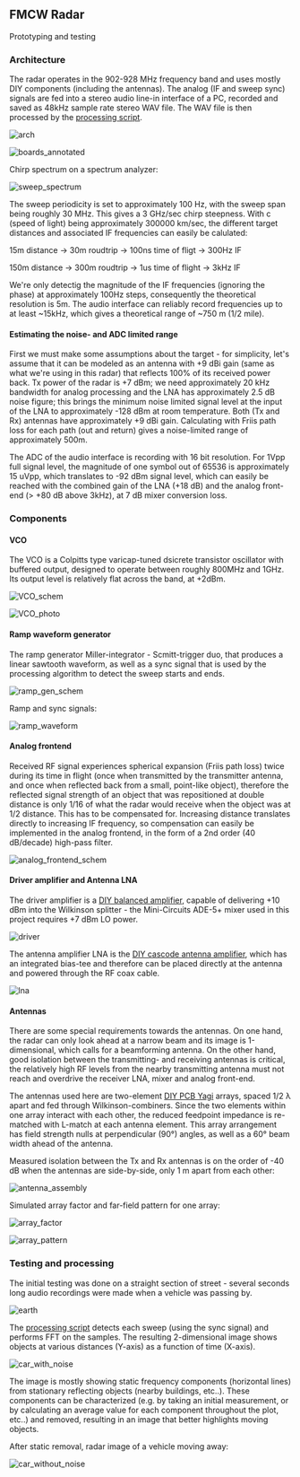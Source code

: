 ## FMCW Radar

Prototyping and testing

### Architecture

The radar operates in the 902-928 MHz frequency band and uses mostly DIY components (including the antennas). The analog (IF and sweep sync) signals are fed into a stereo audio line-in interface of a PC, recorded and saved as 48kHz sample rate stereo WAV file. The WAV file is then processed by the [processing script](https://github.com/szoftveres/RF_Microwave/tree/main/radar/fmcw_process.m).

![arch](arch.png)

![boards_annotated](boards_annotated.jpg)

Chirp spectrum on a spectrum analyzer:

![sweep_spectrum](sweep_spectrum.jpg)

The sweep periodicity is set to approximately 100 Hz, with the sweep span being roughly 30 MHz. This gives a 3 GHz/sec chirp steepness. With c (speed of light) being approximately 300000 km/sec, the different target distances and associated IF frequencies can easily be calulated:

15m distance -> 30m roudtrip -> 100ns time of fligt -> 300Hz IF

150m distance -> 300m roudtrip -> 1us time of flight -> 3kHz IF

We're only detectig the magnitude of the IF frequencies (ignoring the phase) at approximately 100Hz steps, consequently the theoretical resolution is 5m. 
The audio interface can reliably record frequencies up to at least ~15kHz, which gives a theoretical range of ~750 m (1/2 mile).

#### Estimating the noise- and ADC limited range

First we must make some assumptions about the target - for simplicity, let's assume that it can be modeled as an antenna with +9 dBi gain (same as what we're using in this radar) that reflects 100% of its received power back. Tx power of the radar is +7 dBm; we need approximately 20 kHz bandwidth for analog processing and the LNA has approximately 2.5 dB noise figure; this brings the minimum noise limited signal level at the input of the LNA to approximately -128 dBm at room temperature. Both (Tx and Rx) antennas have approximately +9 dBi gain. Calculating with Friis path loss for each path (out and return) gives a noise-limited range of approximately 500m.

The ADC of the audio interface is recording with 16 bit resolution. For 1Vpp full signal level, the magnitude of one symbol out of 65536 is approximately 15 uVpp, which translates to -92 dBm signal level, which can easily be reached with the combined gain of the LNA (+18 dB) and the analog front-end (> +80 dB above 3kHz), at 7 dB mixer conversion loss.

### Components

#### VCO

The VCO is a Colpitts type varicap-tuned dsicrete transistor oscillator with buffered output, designed to operate between roughly 800MHz and 1GHz. Its output level is relatively flat across the band, at +2dBm.

![VCO_schem](VCO_schem.png)

![VCO_photo](vco_photo.jpg)

#### Ramp waveform generator

The ramp generator Miller-integrator - Scmitt-trigger duo, that produces a linear sawtooth waveform, as well as a sync signal that is used by the processing algorithm to detect the sweep starts and ends.

![ramp_gen_schem](ramp_gen_schem.png)

Ramp and sync signals:

![ramp_waveform](ramp_waveform.jpg)

#### Analog frontend

Received RF signal experiences spherical expansion (Friis path loss) twice during its time in flight (once when transmitted by the transmitter antenna, and once when reflected back from a small, point-like object), therefore the reflected signal strength of an object that was repositioned at double distance is only 1/16 of what the radar would receive when the object was at 1/2 distance. This has to be compensated for.
Increasing distance translates directly to increasing IF frequency, so compensation can easily be implemented in the analog frontend, in the form of a 2nd order (40 dB/decade) high-pass filter.

![analog_frontend_schem](analog_frontend_schem.png)

#### Driver amplifier and Antenna LNA

The driver amplifier is a [DIY balanced amplifier](https://github.com/szoftveres/RF_Microwave/tree/main/Amplifier/cascode), capable of delivering +10 dBm into the Wilkinson splitter - the Mini-Circuits ADE-5+ mixer used in this project requires +7 dBm LO power.

![driver](https://github.com/szoftveres/RF_Microwave/blob/main/Amplifier/cascode/balanced_photo.jpg)

The antenna amplifier LNA is the [DIY cascode antenna amplifier](https://github.com/szoftveres/RF_Microwave/tree/main/Amplifier/cascode), which has an integrated bias-tee and therefore can be placed directly at the antenna and powered through the RF coax cable.

![lna](https://github.com/szoftveres/RF_Microwave/blob/main/Amplifier/cascode/cascode_photo.jpg)

#### Antennas

There are some special requirements towards the antennas. On one hand, the radar can only look ahead at a narrow beam and its image is 1-dimensional, which calls for a beamforming antenna. On the other hand, good isolation between the transmitting- and receiving antennas is critical, the relatively high RF levels from the nearby transmitting antenna must not reach and overdrive the receiver LNA, mixer and analog front-end.

The antennas used here are two-element [DIY PCB Yagi](https://github.com/szoftveres/RF_Microwave/tree/main/em_antenna/915_pcb_yagi) arrays, spaced 1/2 λ apart and fed through Wilkinson-combiners. Since the two elements within one array interact with each other, the reduced feedpoint impedance is re-matched with L-match at each antenna element. This array arrangement has field strength nulls at perpendicular (90°) angles, as well as a 60° beam width ahead of the antenna.

Measured isolation between the Tx and Rx antennas is on the order of -40 dB when the antennas are side-by-side, only 1 m apart from each other:

![antenna_assembly](antenna_assembly.jpg)

Simulated array factor and far-field pattern for one array:

![array_factor](array_factor.png)

![array_pattern](antenna_array_pattern.png)


### Testing and processing

The initial testing was done on a straight section of street - several seconds long audio recordings were made when a vehicle was passing by.

![earth](earth.png)

The [processing script](https://github.com/szoftveres/RF_Microwave/tree/main/radar/fmcw_process.m) detects each sweep (using the sync signal) and performs FFT on the samples. The resulting 2-dimensional image shows objects at various distances (Y-axis) as a function of time (X-axis).

![car_with_noise](car_with_noise.png)

The image is mostly showing static frequency components (horizontal lines) from stationary reflecting objects (nearby buildings, etc..). These components can be characterized (e.g. by taking an initial measurement, or by calculating an average value for each component throughout the plot, etc..) and removed, resulting in an image that better highlights moving objects.

After static removal, radar image of a vehicle moving away:

![car_without_noise](car_without_noise.png)


